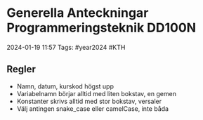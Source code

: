 # Generella Anteckningar Programmeringsteknik DD100N

2024-01-19 11:57
Tags: #year2024 #KTH

## Regler

- Namn, datum, kurskod högst upp
- Variabelnamn börjar alltid med liten bokstav, en gemen
- Konstanter skrivs alltid med stor bokstav, versaler
- Välj antingen snake_case eller camelCase, inte båda
